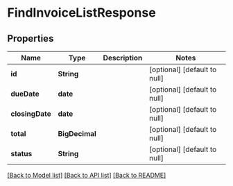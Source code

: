 # FindInvoiceListResponse

## Properties

| Name            | Type           | Description | Notes                        |
|-----------------|----------------|-------------|------------------------------|
| **id**          | **String**     |             | [optional] [default to null] |
| **dueDate**     | **date**       |             | [optional] [default to null] |
| **closingDate** | **date**       |             | [optional] [default to null] |
| **total**       | **BigDecimal** |             | [optional] [default to null] |
| **status**      | **String**     |             | [optional] [default to null] |

[[Back to Model list]](../../README.md#documentation-for-models) [[Back to API list]](../../README.md#documentation-for-api-endpoints) [[Back to README]](../../README.md)

